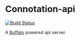 # Connotation-api

[![Build Status](https://travis-ci.org/darkowlzz/connotation-api.svg?branch=master)](https://travis-ci.org/darkowlzz/connotation-api)

A [Buffalo](http://gobuffalo.io) powered api server.
